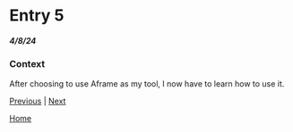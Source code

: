 # Entry 5
##### 4/8/24

### Context
After choosing to use Aframe as my tool, I now have to learn how to use it.

[Previous](entry04.md) | [Next](entry06.md)

[Home](../README.md)
